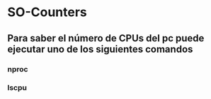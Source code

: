 # SO-Counters

## Para saber el número de CPUs del pc puede ejecutar uno de los siguientes comandos
### nproc
### lscpu